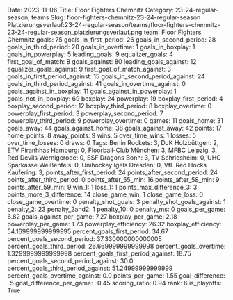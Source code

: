 Date: 2023-11-06
Title: Floor Fighters Chemnitz
Category: 23-24-regular-season, teams
Slug: floor-fighters-chemnitz-23-24-regular-season
Platzierungsverlauf:23-24-regular-season/teams/floor-fighters-chemnitz-23-24-regular-season_platzierungsverlauf.png
team: Floor Fighters Chemnitz
goals: 75
goals_in_first_period: 26
goals_in_second_period: 28
goals_in_third_period: 20
goals_in_overtime: 1
goals_in_boxplay: 1
goals_in_powerplay: 5
leading_goals: 9
equalizer_goals: 4
first_goal_of_match: 8
goals_against: 80
leading_goals_against: 12
equalizer_goals_against: 9
first_goal_of_match_against: 3
goals_in_first_period_against: 15
goals_in_second_period_against: 24
goals_in_third_period_against: 41
goals_in_overtime_against: 0
goals_against_in_boxplay: 11
goals_against_in_powerplay: 1
goals_not_in_boxplay: 69
boxplay: 24
powerplay: 19
boxplay_first_period: 4
boxplay_second_period: 12
boxplay_third_period: 8
boxplay_overtime: 0
powerplay_first_period: 3
powerplay_second_period: 7
powerplay_third_period: 9
powerplay_overtime: 0
games: 11
goals_home: 31
goals_away: 44
goals_against_home: 38
goals_against_away: 42
points: 17
home_points: 8
away_points: 9
wins: 5
over_time_wins: 1
losses: 5
over_time_losses: 0
draws: 0
Tags:  Berlin Rockets: 3,  DJK Holzbüttgen: 2,  ETV Piranhhas Hamburg: 0,  Floorball-Club München: 3,  MFBC Leipzig: 3,  Red Devils Wernigerode: 0,  SSF Dragons Bonn: 3,  TV Schriesheim: 0,  UHC Sparkasse Weißenfels: 0,  Unihockey Igels Dresden: 0,  VfL Red Hocks Kaufering: 3,
points_after_first_period: 24
points_after_second_period: 24
points_after_third_period: 0
points_after_55_min: 16
points_after_58_min: 9
points_after_59_min: 9
win_1: 1
loss_1: 1
points_max_difference_3: 3
points_more_3_difference: 14
close_game_win: 1
close_game_loss: 0
close_game_overtime: 0
penalty_shot_goals: 3
penalty_shot_goals_against: 1
penalty_2: 23
penalty_2and2: 1
penalty_10: 0
penalty_ms: 0
goals_per_game: 6.82
goals_against_per_game: 7.27
boxplay_per_game: 2.18
powerplay_per_game: 1.73
powerplay_efficiency: 26.32
boxplay_efficiency: 54.169999999999995
percent_goals_first_period: 34.67
percent_goals_second_period: 37.330000000000005
percent_goals_third_period: 26.669999999999998
percent_goals_overtime: 1.3299999999999998
percent_goals_first_period_against: 18.75
percent_goals_second_period_against: 30.0
percent_goals_third_period_against: 51.24999999999999
percent_goals_overtime_against: 0.0
points_per_game: 1.55
goal_difference: -5
goal_difference_per_game: -0.45
scoring_ratio: 0.94
rank: 6
is_playoffs: True
